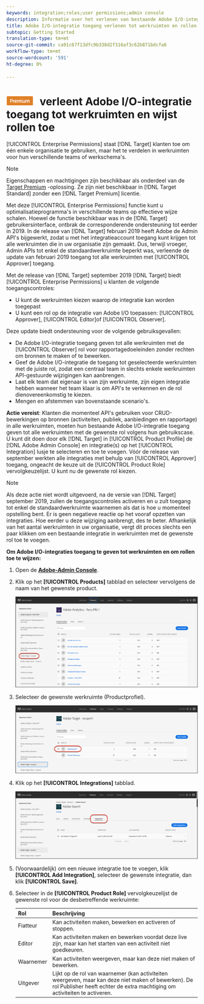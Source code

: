 ```yaml
---
keywords: integration;roles;user permissions;admin console
description: Informatie over het verlenen van bestaande Adobe I/O-integraties toegang tot alle werkruimten met de gewenste rol in Adobe Target
title: Adobe I/O-integratie toegang verlenen tot werkruimten en rollen toewijzen in Adobe Target
subtopic: Getting Started
translation-type: tm+mt
source-git-commit: ca91c67f13dfc9b338d2f316af3c62b871bdcfa6
workflow-type: tm+mt
source-wordcount: '591'
ht-degree: 0%

---
```



# ![PREMIUM](/help/assets/premium.png) verleent Adobe I/O-integratie toegang tot werkruimten en wijst rollen toe

[!UICONTROL Enterprise Permissions] staat [!DNL Target] klanten toe om één enkele organisatie te gebruiken, maar het te verdelen in werkruimten voor hun verschillende teams of werkschema&#39;s.

>[!NOTE]
>
>Eigenschappen en machtigingen zijn beschikbaar als onderdeel van de [Target Premium](/help/c-intro/intro.md#premium) -oplossing. Ze zijn niet beschikbaar in [!DNL Target Standard] zonder een [!DNL Target Premium] licentie.

Met deze [!UICONTROL Enterprise Permissions] functie kunt u optimalisatieprogramma&#39;s in verschillende teams op effectieve wijze schalen. Hoewel de functie beschikbaar was in de [!DNL Target] gebruikersinterface, ontbrak de corresponderende ondersteuning tot eerder in 2019. In de release van [!DNL Target] februari 2019 heeft Adobe de Admin API&#39;s bijgewerkt, zodat u met het integratieaccount toegang kunt krijgen tot alle werkruimten die in uw organisatie zijn gemaakt. Dus, terwijl vroeger, Admin APIs tot enkel de standaardwerkruimte beperkt was, verleende de update van februari 2019 toegang tot alle werkruimten met [!UICONTROL Approver] toegang.

Met de release van [!DNL Target] september 2019 [!DNL Target] biedt [!UICONTROL Enterprise Permissions] u klanten de volgende toegangscontroles:

* U kunt de werkruimten kiezen waarop de integratie kan worden toegepast
* U kunt een rol op de integratie van Adobe I/O toepassen: [!UICONTROL Approver], [!UICONTROL Editor]of [!UICONTROL Observer].

Deze update biedt ondersteuning voor de volgende gebruiksgevallen:

* De Adobe I/O-integratie toegang geven tot alle werkruimten met de [!UICONTROL Observer] rol voor rapportagedoeleinden zonder rechten om bronnen te maken of te bewerken.
* Geef de Adobe I/O-integratie de toegang tot geselecteerde werkruimten met de juiste rol, zodat een centraal team in slechts enkele werkruimten API-gestuurde wijzigingen kan aanbrengen.
* Laat elk team dat eigenaar is van zijn werkruimte, zijn eigen integratie hebben wanneer het team klaar is om API&#39;s te verkennen en de rol dienovereenkomstig te kiezen.
* Mengen en afstemmen van bovenstaande scenario&#39;s.

**Actie vereist**: Klanten die momenteel API&#39;s gebruiken voor CRUD-bewerkingen op bronnen (activiteiten, publiek, aanbiedingen en rapportage) in alle werkruimten, moeten hun bestaande Adobe I/O-integratie toegang geven tot alle werkruimten met de gewenste rol volgens hun gebruikscase. U kunt dit doen door elk [!DNL Target] in [!UICONTROL Product Profile] de [!DNL Adobe Admin Console] en integratie(s) op het [!UICONTROL Integration] lusje te selecteren en toe te voegen. Vóór de release van september werkten alle integraties met behulp van [!UICONTROL Approver] toegang, ongeacht de keuze uit de [!UICONTROL Product Role] vervolgkeuzelijst. U kunt nu de gewenste rol kiezen.

>[!NOTE]
>
>Als deze actie niet wordt uitgevoerd, na de versie van [!DNL Target] september 2019, zullen de toegangscontroles activeren en u zult toegang tot enkel de standaardwerkruimte waarnemen als dat is hoe u momenteel opstelling bent. Er is geen negatieve reactie op het vooraf opzetten van integraties. Hoe eerder u deze wijziging aanbrengt, des te beter. Afhankelijk van het aantal werkruimten in uw organisatie, vergt dit proces slechts een paar klikken om een bestaande integratie in werkruimten met de gewenste rol toe te voegen.

**Om Adobe I/O-integraties toegang te geven tot werkruimten en om rollen toe te wijzen:**

1. Open de **[Adobe-Admin Console](https://adminconsole.adobe.com)**.

1. Klik op het **[!UICONTROL Products]** tabblad en selecteer vervolgens de naam van het gewenste product.

   ![Product kiezen in Adobe Admin Console](/help/administrating-target/c-user-management/property-channel/assets/io-choose-product.png)

1. Selecteer de gewenste werkruimte (Productprofiel).

   ![Selecteer het productprofiel](/help/administrating-target/c-user-management/property-channel/assets/io-select-product-profile.png)

1. Klik op het **[!UICONTROL Integrations]** tabblad.

   ![Tabblad Integratie](/help/administrating-target/c-user-management/property-channel/assets/integrations-tab.png)

1. (Voorwaardelijk) om een nieuwe integratie toe te voegen, klik **[!UICONTROL Add Integration]**, selecteer de gewenste integratie, dan klik **[!UICONTROL Save]**.

1. Selecteer in de **[!UICONTROL Product Role]** vervolgkeuzelijst de gewenste rol voor de desbetreffende werkruimte:

   | Rol | Beschrijving |
   |--- |--- |
   | Fiatteur | Kan activiteiten maken, bewerken en activeren of stoppen. |
   | Editor | Kan activiteiten maken en bewerken voordat deze live zijn, maar kan het starten van een activiteit niet goedkeuren. |
   | Waarnemer | Kan activiteiten weergeven, maar kan deze niet maken of bewerken. |
   | Uitgever | Lijkt op de rol van waarnemer (kan activiteiten weergeven, maar kan deze niet maken of bewerken). De rol Publisher heeft echter de extra machtiging om activiteiten te activeren. |
